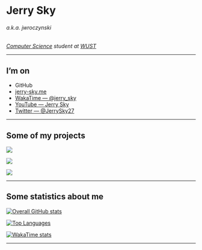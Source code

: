 # Jerry Sky
###### *a.k.a. jwroczynski*

*[Computer Science](https://cs.pwr.edu.pl/index.php?lang=eng) student at [WUST](https://pwr.edu.pl/en/)*

---

## I’m on

- GitHub
- [jerry-sky.me](https://jerry-sky.me)
- [WakaTime — @jerry_sky](https://wakatime.com/@jerry_sky)
- [YouTube — Jerry Sky](https://www.youtube.com/channel/UCU3CxcihDdt75fV5jeODOEQ)
- [Twitter — @JerrySky27](https://twitter.com/home)

---

## Some of my projects

[<img align=center src="https://github-readme-stats.vercel.app/api/pin/?username=jerry-sky&repo=personal-notebook&theme=dark&hide_border=true"/>](https://personal.jerry-sky.me)

[<img align=center src="https://github-readme-stats.vercel.app/api/pin/?username=jerry-sky&repo=academic-notebook&theme=dark&hide_border=true"/>](https://academic.jerry-sky.me)

[<img algin=center src="https://github-readme-stats.vercel.app/api/pin/?username=jerry-sky&repo=vyrow&theme=dark&hide_border=true"/>](https://github.com/marketplace/actions/vyrow)

---

## Some statistics about me

[![Overall GitHub stats](https://github-readme-stats.vercel.app/api?username=jerry-sky&hide=stars&count_private=true&show_icons=true&theme=dark&hide_border=true)](https://github.com/jerry-sky?tab=repositories)

[![Top Languages](https://github-readme-stats.vercel.app/api/top-langs/?username=jerry-sky&layout=compact&theme=dark&hide_border=true&exclude_repo=python-unity-ai&count_private=true&langs_count=10)](https://github.com/jerry-sky?tab=repositories)

[![WakaTime stats](https://github-readme-stats.vercel.app/api/wakatime?username=jerry_sky&layout=compact&theme=dark&hide_border=true)](https://wakatime.com/@jerry_sky)

---

